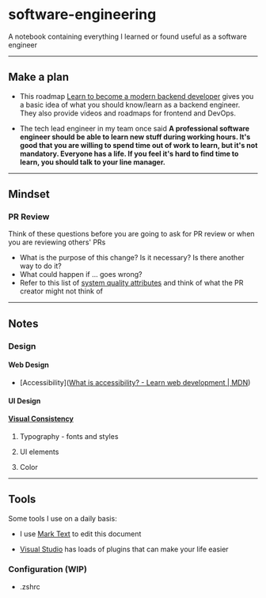 # software-engineering

A notebook containing everything I learned or found useful as a software engineer

---

## Make a plan

- This roadmap [Learn to become a modern backend developer](https://roadmap.sh/backend) gives you a basic idea of what you should know/learn as a backend engineer. They also provide videos and roadmaps for frontend and DevOps.

- The tech lead engineer in my team once said **A professional software engineer should be able to learn new stuff during working hours. It's good that you are willing to spend time out of work to learn, but it's not mandatory. Everyone has a life. If you feel it's hard to find time to learn, you should talk to your line manager.**

---

## Mindset

### PR Review

Think of these questions before you are going to ask for PR review or when you are reviewing others' PRs

- What is the purpose of this change? Is it necessary? Is there another way to do it?
- What could happen if ... goes wrong?
- Refer to this list of [system quality attributes](https://en.wikipedia.org/wiki/List_of_system_quality_attributes) and think of what the PR creator might not think of

-------

## Notes

### Design

#### Web Design

* [Accessibility]([What is accessibility? - Learn web development | MDN](https://developer.mozilla.org/en-US/docs/Learn/Accessibility/What_is_accessibility))

#### UI Design

#### [Visual Consistency](https://uxpin.medium.com/web-ui-design-for-the-human-eye-principles-of-visual-consistency-part-2-7b5d8b647602https://uxpin.medium.com/web-ui-design-for-the-human-eye-principles-of-visual-consistency-part-2-7b5d8b647602)

1. Typography - fonts and styles

2. UI elements

3. Color

---

## Tools

Some tools I use on a daily basis:

- I use [Mark Text](https://github.com/marktext/marktext) to edit this document
* [Visual Studio](https://visualstudio.microsoft.com/) has loads of plugins that can make your life easier

### Configuration (WIP)

* .zshrc
